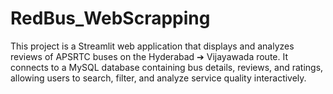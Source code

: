 # RedBus_WebScrapping
This project is a Streamlit web application that displays and analyzes reviews of APSRTC buses on the Hyderabad ➔ Vijayawada route. It connects to a MySQL database containing bus details, reviews, and ratings, allowing users to search, filter, and analyze service quality interactively.
